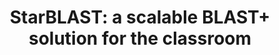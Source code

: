 ---
title: "StarBLAST: a scalable BLAST+ solution for the classroom"
collection: publications
permalink: /publication/2021-StarBLAST
venue: 'Journal of Open Source Education'
paperurl: 'https://emmanuelgonz.github.io/files/2021-StarBLAST.pdf'
link: 'https://doi.org/10.21105/jose.00102'
citation: 'Cosi, Michele, J.J. Forstedt, Emmanuel Gonzalez, Zhuoyun Xu, Sateesh Peri, Reetu Tuteja, Kai Blumberg, Tanner Campbell, Nirav Merchant, and Eric Lyons. 2021. &quot;StarBLAST: a scalable BLAST+ solution for the classroom.&quot; <i>Journal of Open Source Education</i> 4(38): 102. doi:10.21105/jose.00102'
---